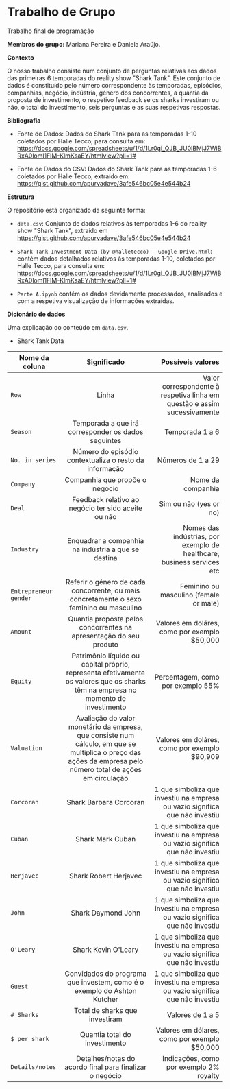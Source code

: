 # Trabalho de Grupo
Trabalho final de programação

**Membros do grupo:** Mariana Pereira e Daniela Araújo.

**Contexto**

O nosso trabalho consiste num conjunto de perguntas relativas aos dados das primeiras 6 temporadas do reality show "Shark Tank". Este conjunto de dados é constituído pelo número correspondente às temporadas, episódios, companhias, negócio, indústria, género dos concorrentes, a quantia da proposta de investimento, o respetivo feedback se os sharks investiram ou não, o total do investimento, seis perguntas e as suas respetivas respostas. 

**Bibliografia**

* Fonte de Dados: Dados do Shark Tank para as temporadas 1-10 coletados por Halle Tecco, para consulta em: https://docs.google.com/spreadsheets/u/1/d/1Lr0gi_QJB_JU0lBMjJ7WiBRxA0loml1FlM-KlmKsaEY/htmlview?pli=1#

* Fonte de Dados do CSV: Dados do Shark Tank para as temporadas 1-6 coletados por Halle Tecco, extraído em: https://gist.github.com/apurvadave/3afe546bc05e4e544b24

**Estrutura**

O repositório está organizado da seguinte forma:
+ `data.csv`: Conjunto de dados relativos às temporadas 1-6 do reality show "Shark Tank", extraído em https://gist.github.com/apurvadave/3afe546bc05e4e544b24

+ `Shark Tank Investment Data (by @halletecco) - Google Drive.html`: contém dados detalhados relativos às temporadas 1-10, coletados por Halle Tecco, para consulta em: https://docs.google.com/spreadsheets/u/1/d/1Lr0gi_QJB_JU0lBMjJ7WiBRxA0loml1FlM-KlmKsaEY/htmlview?pli=1#

+ `Parte A.ipynb` contém os dados devidamente processados, analisados e com a respetiva visualização de informações extraídas.

**Dicionário de dados**

Uma explicação do conteúdo em `data.csv`.

* Shark Tank Data

| Nome da coluna        | Significado           | Possíveis valores  |
| ------------- |:-------------:| -----:|
| `Row` | Linha | Valor correspondente à respetiva linha em questão e assim sucessivamente |
| `Season` | Temporada a que irá corresponder os dados seguintes | Temporada 1 a 6 |
| `No. in series` | Número do episódio contextualiza o resto da informação | Números de 1 a 29 |
| `Company` | Companhia que propõe o negócio | Nome da companhia |
| `Deal` | Feedback relativo ao negócio ter sido aceite ou não | Sim ou não (yes or no) |
| `Industry` | Enquadrar a companhia na indústria a que se destina | Nomes das indústrias, por exemplo de healthcare, business services etc |
| `Entrepreneur gender` | Referir o género de cada concorrente, ou mais concretamente o sexo feminino ou masculino | Feminino ou masculino (female or male) |
| `Amount` | Quantia proposta pelos concorrentes na apresentação do seu produto | Valores em doláres, como por exemplo $50,000 |
| `Equity` | Patrimônio líquido ou capital próprio, representa efetivamente os valores que os sharks têm na empresa no momento de investimento | Percentagem, como por exemplo 55% |
| `Valuation` | Avaliação do valor monetário da empresa, que consiste num cálculo, em que se multiplica o preço das ações da empresa pelo número total de ações em circulação |  Valores em doláres, como por exemplo $90,909 |
| `Corcoran` | Shark Barbara Corcoran | 1 que simboliza que investiu na empresa ou vazio significa que não investiu |
| `Cuban` | Shark Mark Cuban | 1 que simboliza que investiu na empresa ou vazio significa que não investiu |
| `Herjavec` | Shark Robert Herjavec | 1 que simboliza que investiu na empresa ou vazio significa que não investiu |
| `John` | Shark Daymond John | 1 que simboliza que investiu na empresa ou vazio significa que não investiu |
| `O'Leary` | Shark Kevin O'Leary | 1 que simboliza que investiu na empresa ou vazio significa que não investiu |
| `Guest` | Convidados do programa que investem, como é o exemplo do Ashton Kutcher | 1 que simboliza que investiu na empresa ou vazio significa que não investiu |
| `# Sharks` | Total de sharks que investiram | Valores de 1 a 5 |
| `$ per shark` | Quantia total do investimento | Valores em dólares, como por exemplo $50,000 |
| `Details/notes` | Detalhes/notas do acordo final para finalizar o negócio | Indicações, como por exemplo 2% royalty |
